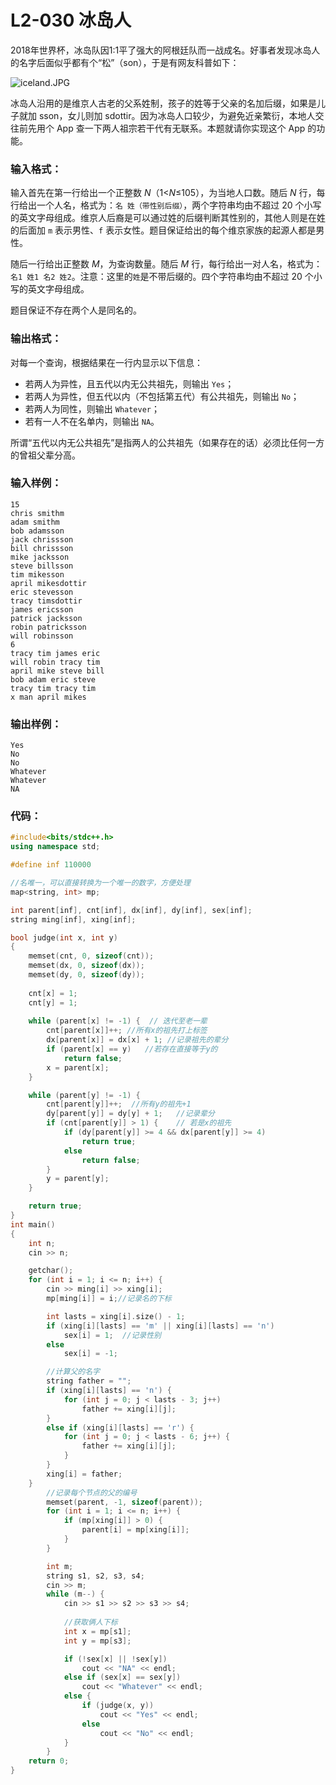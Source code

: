 # **L2-030** **冰岛人**

2018年世界杯，冰岛队因1:1平了强大的阿根廷队而一战成名。好事者发现冰岛人的名字后面似乎都有个“松”（son），于是有网友科普如下：

![iceland.JPG](https://images.ptausercontent.com/73226e55-2588-4d45-b049-a6e72de90872.JPG)

冰岛人沿用的是维京人古老的父系姓制，孩子的姓等于父亲的名加后缀，如果是儿子就加 sson，女儿则加 sdottir。因为冰岛人口较少，为避免近亲繁衍，本地人交往前先用个 App 查一下两人祖宗若干代有无联系。本题就请你实现这个 App 的功能。

### 输入格式：

输入首先在第一行给出一个正整数 *N*（1<*N*≤105），为当地人口数。随后 *N* 行，每行给出一个人名，格式为：`名 姓（带性别后缀）`，两个字符串均由不超过 20 个小写的英文字母组成。维京人后裔是可以通过姓的后缀判断其性别的，其他人则是在姓的后面加 `m` 表示男性、`f` 表示女性。题目保证给出的每个维京家族的起源人都是男性。

随后一行给出正整数 *M*，为查询数量。随后 *M* 行，每行给出一对人名，格式为：`名1 姓1 名2 姓2`。注意：这里的`姓`是不带后缀的。四个字符串均由不超过 20 个小写的英文字母组成。

题目保证不存在两个人是同名的。

### 输出格式：

对每一个查询，根据结果在一行内显示以下信息：

- 若两人为异性，且五代以内无公共祖先，则输出 `Yes`；
- 若两人为异性，但五代以内（不包括第五代）有公共祖先，则输出 `No`；
- 若两人为同性，则输出 `Whatever`；
- 若有一人不在名单内，则输出 `NA`。

所谓“五代以内无公共祖先”是指两人的公共祖先（如果存在的话）必须比任何一方的曾祖父辈分高。

### 输入样例：

```in
15
chris smithm
adam smithm
bob adamsson
jack chrissson
bill chrissson
mike jacksson
steve billsson
tim mikesson
april mikesdottir
eric stevesson
tracy timsdottir
james ericsson
patrick jacksson
robin patricksson
will robinsson
6
tracy tim james eric
will robin tracy tim
april mike steve bill
bob adam eric steve
tracy tim tracy tim
x man april mikes
```

### 输出样例：

```out
Yes
No
No
Whatever
Whatever
NA
```

### 代码：

```c++
#include<bits/stdc++.h>
using namespace std;

#define inf 110000

//名唯一，可以直接转换为一个唯一的数字，方便处理
map<string, int> mp; 

int parent[inf], cnt[inf], dx[inf], dy[inf], sex[inf];
string ming[inf], xing[inf];

bool judge(int x, int y)
{
	memset(cnt, 0, sizeof(cnt));
	memset(dx, 0, sizeof(dx));
	memset(dy, 0, sizeof(dy));
	
	cnt[x] = 1;
	cnt[y] = 1;
	
	while (parent[x] != -1) {  // 迭代至老一辈
		cnt[parent[x]]++; //所有x的祖先打上标签
		dx[parent[x]] = dx[x] + 1; //记录祖先的辈分
		if (parent[x] == y)   //若存在直接等于y的
			return false;
		x = parent[x];
	}

	while (parent[y] != -1) {
		cnt[parent[y]]++;  //所有y的祖先+1
		dy[parent[y]] = dy[y] + 1;   //记录辈分
		if (cnt[parent[y]] > 1) {    // 若是x的祖先
			if (dy[parent[y]] >= 4 && dx[parent[y]] >= 4)
				return true;
			else
				return false;
		}
		y = parent[y];
	}

	return true;
}
int main()
{
	int n;
	cin >> n;

	getchar();
	for (int i = 1; i <= n; i++) {
		cin >> ming[i] >> xing[i];
		mp[ming[i]] = i;//记录名的下标

		int lasts = xing[i].size() - 1;
		if (xing[i][lasts] == 'm' || xing[i][lasts] == 'n')
			sex[i] = 1;  //记录性别
		else
			sex[i] = -1;

		//计算父的名字
		string father = "";
		if (xing[i][lasts] == 'n') {
			for (int j = 0; j < lasts - 3; j++)
				father += xing[i][j];
		}
		else if (xing[i][lasts] == 'r') {
			for (int j = 0; j < lasts - 6; j++) {
				father += xing[i][j];
			}
		}
		xing[i] = father;
	}
		//记录每个节点的父的编号
		memset(parent, -1, sizeof(parent));
		for (int i = 1; i <= n; i++) {
			if (mp[xing[i]] > 0) {
				parent[i] = mp[xing[i]];
			}
		}

		int m;
		string s1, s2, s3, s4;
		cin >> m;
		while (m--) {
			cin >> s1 >> s2 >> s3 >> s4;
			
			//获取俩人下标
			int x = mp[s1];
			int y = mp[s3];

			if (!sex[x] || !sex[y])
				cout << "NA" << endl;
			else if (sex[x] == sex[y])
				cout << "Whatever" << endl;
			else {
				if (judge(x, y))
					cout << "Yes" << endl;
				else
					cout << "No" << endl;
			}
		}
	return 0;
}
```

